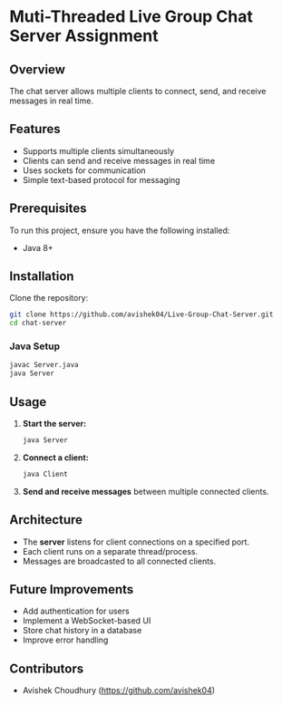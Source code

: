 # Muti-Threaded Live Group Chat Server Assignment

## Overview
The chat server allows multiple clients to connect, send, and receive messages in real time.

## Features
- Supports multiple clients simultaneously
- Clients can send and receive messages in real time
- Uses sockets for communication
- Simple text-based protocol for messaging

## Prerequisites
To run this project, ensure you have the following installed:
- Java 8+

## Installation
Clone the repository:
```sh
git clone https://github.com/avishek04/Live-Group-Chat-Server.git
cd chat-server
```

### Java Setup
```sh
javac Server.java
java Server
```

## Usage
1. **Start the server:**
   ```sh
   java Server
   ```
2. **Connect a client:**
   ```sh
   java Client
   ```
3. **Send and receive messages** between multiple connected clients.

## Architecture
- The **server** listens for client connections on a specified port.
- Each client runs on a separate thread/process.
- Messages are broadcasted to all connected clients.

## Future Improvements
- Add authentication for users
- Implement a WebSocket-based UI
- Store chat history in a database
- Improve error handling

## Contributors
- Avishek Choudhury (https://github.com/avishek04)

